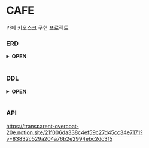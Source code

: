 # CAFE
카페 키오스크 구현 프로젝트

### ERD
<details>
<summary><strong> OPEN </strong></summary>
<div markdown="1">       
</br>

![2023-01-17 (1)](https://user-images.githubusercontent.com/87157566/212795609-b18e4e80-a74a-4b6e-ad8b-a62e6c418089.png)

</div>
</details>
</br>

### DDL

<details>
<summary><strong> OPEN </strong></summary>
<div markdown="1">       
</br>

````sql

CREATE SCHEMA IF NOT EXISTS `mydb` DEFAULT CHARACTER SET utf8 ;
USE `mydb`;

CREATE TABLE IF NOT EXISTS `mydb`.`user` (
  `id` BIGINT NOT NULL AUTO_INCREMENT,
  `nickname` VARCHAR(20) NOT NULL,
  `point` BIGINT NOT NULL,
  `created_time` TIMESTAMP(3) NULL,
  `modified_time` TIMESTAMP(3) NULL,
  PRIMARY KEY (`id`));

CREATE TABLE IF NOT EXISTS `mydb`.`point_history` (
  `id` BIGINT NOT NULL AUTO_INCREMENT,
  `type` VARCHAR(50) NOT NULL,
  `point` BIGINT NOT NULL,
  `created_time` TIMESTAMP(3) NULL,
  `user_id` BIGINT NOT NULL,
  PRIMARY KEY (`id`),
  INDEX `fk_point_history_user_idx` (`user_id` ASC) VISIBLE,
  CONSTRAINT `fk_point_history_user`
    FOREIGN KEY (`user_id`)
    REFERENCES `mydb`.`user` (`id`)
    ON DELETE NO ACTION
    ON UPDATE NO ACTION);

CREATE TABLE IF NOT EXISTS `mydb`.`menu` (
  `id` BIGINT NOT NULL AUTO_INCREMENT,
  `name` VARCHAR(30) NOT NULL,
  `price` BIGINT NOT NULL,
  `created_time` TIMESTAMP(3) NULL,
  `modified_time` TIMESTAMP(3) NULL,
  PRIMARY KEY (`id`));
  
  CREATE TABLE IF NOT EXISTS `mydb`.`orders` (
  `id` BIGINT NOT NULL AUTO_INCREMENT,
  `amount` BIGINT NOT NULL,
  `created_time` TIMESTAMP(3) NULL,
  `user_id` BIGINT NOT NULL,
  PRIMARY KEY (`id`));

CREATE TABLE IF NOT EXISTS `mydb`.`order_item` (
  `id` BIGINT NOT NULL AUTO_INCREMENT,
  `price` BIGINT NOT NULL,
  `number` INT NOT NULL,
  `created_time` TIMESTAMP(3) NULL,
  `menu_id` BIGINT NOT NULL,
  `order_id` BIGINT NOT NULL,
  PRIMARY KEY (`id`),
  INDEX `fk_order_item_orders1_idx` (`order_id` ASC) VISIBLE,
  CONSTRAINT `fk_order_item_orders1`
    FOREIGN KEY (`order_id`)
    REFERENCES `mydb`.`orders` (`id`)
    ON DELETE NO ACTION
    ON UPDATE NO ACTION);

````
</div>
</details>
</br>

### API
https://transparent-overcoat-20e.notion.site/21f006da338c4ef59c27d45cc34e7171?v=83832c529a204a76b2e2994ebc2dc3f5

